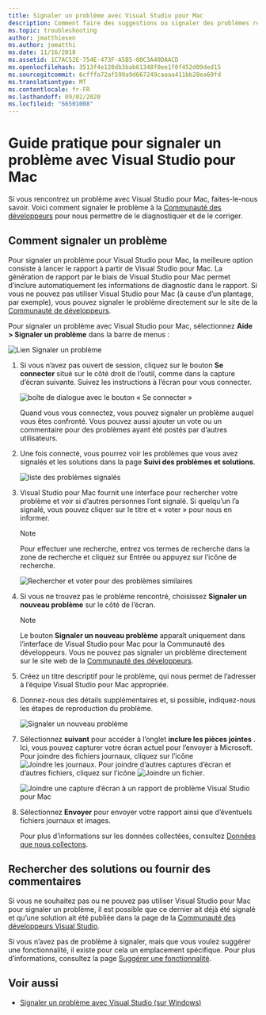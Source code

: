 ```yaml
---
title: Signaler un problème avec Visual Studio pour Mac
description: Comment faire des suggestions ou signaler des problèmes rencontrés durant l’utilisation de Visual Studio pour Mac.
ms.topic: troubleshooting
author: jmatthiesen
ms.author: jomatthi
ms.date: 11/16/2018
ms.assetid: 1C7AC52E-754E-473F-A5B5-00C3A40DAACD
ms.openlocfilehash: 3513f4e120db3bab61348f0ee1f0f452d09ded15
ms.sourcegitcommit: 6cfffa72af599a9d667249caaaa411bb28ea69fd
ms.translationtype: MT
ms.contentlocale: fr-FR
ms.lasthandoff: 09/02/2020
ms.locfileid: "66501008"
---
```

# <a name="how-to-report-a-problem-in-visual-studio-for-mac"></a>Guide pratique pour signaler un problème avec Visual Studio pour Mac

Si vous rencontrez un problème avec Visual Studio pour Mac, faites-le-nous savoir. Voici comment signaler le problème à la [Communauté des développeurs](https://developercommunity.visualstudio.com/spaces/41/index.html) pour nous permettre de le diagnostiquer et de le corriger.

## <a name="how-to-report-a-problem"></a>Comment signaler un problème

Pour signaler un problème pour Visual Studio pour Mac, la meilleure option consiste à lancer le rapport à partir de Visual Studio pour Mac. La génération de rapport par le biais de Visual Studio pour Mac permet d’inclure automatiquement les informations de diagnostic dans le rapport. Si vous ne pouvez pas utiliser Visual Studio pour Mac (à cause d’un plantage, par exemple), vous pouvez signaler le problème directement sur le site de la [Communauté de développeurs](https://developercommunity.visualstudio.com/content/problem/post.html?space=41).

Pour signaler un problème avec Visual Studio pour Mac, sélectionnez **Aide > Signaler un problème** dans la barre de menus :

![Lien Signaler un problème](media/report-problem-image1.png)

1. Si vous n’avez pas ouvert de session, cliquez sur le bouton **Se connecter** situé sur le côté droit de l’outil, comme dans la capture d’écran suivante. Suivez les instructions à l’écran pour vous connecter.

    ![boîte de dialogue avec le bouton « Se connecter »](media/report-problem-image2.png)

    Quand vous vous connectez, vous pouvez signaler un problème auquel vous êtes confronté. Vous pouvez aussi ajouter un vote ou un commentaire pour des problèmes ayant été postés par d’autres utilisateurs.

1. Une fois connecté, vous pourrez voir les problèmes que vous avez signalés et les solutions dans la page **Suivi des problèmes et solutions**.

    ![liste des problèmes signalés](media/report-problem-image3.png)

1. Visual Studio pour Mac fournit une interface pour rechercher votre problème et voir si d’autres personnes l’ont signalé. Si quelqu’un l’a signalé, vous pouvez cliquer sur le titre et « voter » pour nous en informer.
   > [!NOTE]
   > Pour effectuer une recherche, entrez vos termes de recherche dans la zone de recherche et cliquez sur Entrée ou appuyez sur l’icône de recherche.

   ![Rechercher et voter pour des problèmes similaires](media/report-problem-image4.png)

1. Si vous ne trouvez pas le problème rencontré, choisissez **Signaler un nouveau problème** sur le côté de l’écran.

   > [!NOTE]
   > Le bouton **Signaler un nouveau problème** apparaît uniquement dans l’interface de Visual Studio pour Mac pour la Communauté des développeurs. Vous ne pouvez pas signaler un problème directement sur le site web de la [Communauté des développeurs](https://developercommunity.visualstudio.com/).

1. Créez un titre descriptif pour le problème, qui nous permet de l’adresser à l’équipe Visual Studio pour Mac appropriée.

1. Donnez-nous des détails supplémentaires et, si possible, indiquez-nous les étapes de reproduction du problème.

   ![Signaler un nouveau problème](media/report-problem-image5.png)

1. Sélectionnez **suivant** pour accéder à l’onglet **inclure les pièces jointes** . Ici, vous pouvez capturer votre écran actuel pour l’envoyer à Microsoft. Pour joindre des fichiers journaux, cliquez sur l’icône ![Joindre les journaux](media/report-problem-attach-logs.png). Pour joindre d’autres captures d’écran et d’autres fichiers, cliquez sur l’icône ![Joindre un fichier](media/report-problem-attach-file.png).

   ![Joindre une capture d’écran à un rapport de problème Visual Studio pour Mac](media/report-problem-image6.png)

1. Sélectionnez **Envoyer** pour envoyer votre rapport ainsi que d’éventuels fichiers journaux et images.

   Pour plus d’informations sur les données collectées, consultez [Données que nous collectons](/visualstudio/ide/developer-community-privacy#data-we-collect).

## <a name="search-for-solutions-or-provide-feedback"></a>Rechercher des solutions ou fournir des commentaires

Si vous ne souhaitez pas ou ne pouvez pas utiliser Visual Studio pour Mac pour signaler un problème, il est possible que ce dernier ait déjà été signalé et qu’une solution ait été publiée dans la page de la [Communauté des développeurs Visual Studio](https://developercommunity.visualstudio.com/).

Si vous n’avez pas de problème à signaler, mais que vous voulez suggérer une fonctionnalité, il existe pour cela un emplacement spécifique. Pour plus d’informations, consultez la page [Suggérer une fonctionnalité](https://developercommunity.visualstudio.com/content/idea/post.html?space=41).

## <a name="see-also"></a>Voir aussi

- [Signaler un problème avec Visual Studio (sur Windows)](/visualstudio/ide/how-to-report-a-problem-with-visual-studio-2017)
